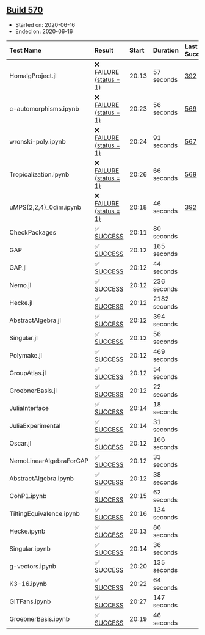 ## [Build 570](https://oscarci.mathematik.uni-kl.de/job/oscar-julia-1.4/570/)

* Started on: 2020-06-16
* Ended on: 2020-06-16

| Test Name    | Result | Start | Duration | Last Success | First Failure |
|:-------------|:-------|:------|:---------|:-------------|:--------------|
| HomalgProject.jl | ❌ [FAILURE (status = 1)](https://oscarci.mathematik.uni-kl.de/job/oscar-julia-1.4/570/artifact/logs/build-570/HomalgProject.jl.log) | 20:13 | 57 seconds | [392](https://oscarci.mathematik.uni-kl.de/job/oscar-julia-1.4/392/) | [393](https://oscarci.mathematik.uni-kl.de/job/oscar-julia-1.4/393/) |
| c-automorphisms.ipynb | ❌ [FAILURE (status = 1)](https://oscarci.mathematik.uni-kl.de/job/oscar-julia-1.4/570/artifact/logs/build-570/c-automorphisms.ipynb.log) | 20:23 | 56 seconds | [569](https://oscarci.mathematik.uni-kl.de/job/oscar-julia-1.4/569/) | [570](https://oscarci.mathematik.uni-kl.de/job/oscar-julia-1.4/570/) |
| wronski-poly.ipynb | ❌ [FAILURE (status = 1)](https://oscarci.mathematik.uni-kl.de/job/oscar-julia-1.4/570/artifact/logs/build-570/wronski-poly.ipynb.log) | 20:24 | 91 seconds | [567](https://oscarci.mathematik.uni-kl.de/job/oscar-julia-1.4/567/) | [568](https://oscarci.mathematik.uni-kl.de/job/oscar-julia-1.4/568/) |
| Tropicalization.ipynb | ❌ [FAILURE (status = 1)](https://oscarci.mathematik.uni-kl.de/job/oscar-julia-1.4/570/artifact/logs/build-570/Tropicalization.ipynb.log) | 20:26 | 66 seconds | [569](https://oscarci.mathematik.uni-kl.de/job/oscar-julia-1.4/569/) | [570](https://oscarci.mathematik.uni-kl.de/job/oscar-julia-1.4/570/) |
| uMPS(2,2,4)_0dim.ipynb | ❌ [FAILURE (status = 1)](https://oscarci.mathematik.uni-kl.de/job/oscar-julia-1.4/570/artifact/logs/build-570/uMPS-2-2-4-_0dim.ipynb.log) | 20:18 | 46 seconds | [392](https://oscarci.mathematik.uni-kl.de/job/oscar-julia-1.4/392/) | [393](https://oscarci.mathematik.uni-kl.de/job/oscar-julia-1.4/393/) |
| CheckPackages | ✅ [SUCCESS](https://oscarci.mathematik.uni-kl.de/job/oscar-julia-1.4/570/artifact/logs/build-570/CheckPackages.log) | 20:11 | 80 seconds |  |  |
| GAP | ✅ [SUCCESS](https://oscarci.mathematik.uni-kl.de/job/oscar-julia-1.4/570/artifact/logs/build-570/GAP.log) | 20:12 | 165 seconds |  |  |
| GAP.jl | ✅ [SUCCESS](https://oscarci.mathematik.uni-kl.de/job/oscar-julia-1.4/570/artifact/logs/build-570/GAP.jl.log) | 20:12 | 44 seconds |  |  |
| Nemo.jl | ✅ [SUCCESS](https://oscarci.mathematik.uni-kl.de/job/oscar-julia-1.4/570/artifact/logs/build-570/Nemo.jl.log) | 20:12 | 236 seconds |  |  |
| Hecke.jl | ✅ [SUCCESS](https://oscarci.mathematik.uni-kl.de/job/oscar-julia-1.4/570/artifact/logs/build-570/Hecke.jl.log) | 20:12 | 2182 seconds |  |  |
| AbstractAlgebra.jl | ✅ [SUCCESS](https://oscarci.mathematik.uni-kl.de/job/oscar-julia-1.4/570/artifact/logs/build-570/AbstractAlgebra.jl.log) | 20:12 | 394 seconds |  |  |
| Singular.jl | ✅ [SUCCESS](https://oscarci.mathematik.uni-kl.de/job/oscar-julia-1.4/570/artifact/logs/build-570/Singular.jl.log) | 20:12 | 56 seconds |  |  |
| Polymake.jl | ✅ [SUCCESS](https://oscarci.mathematik.uni-kl.de/job/oscar-julia-1.4/570/artifact/logs/build-570/Polymake.jl.log) | 20:12 | 469 seconds |  |  |
| GroupAtlas.jl | ✅ [SUCCESS](https://oscarci.mathematik.uni-kl.de/job/oscar-julia-1.4/570/artifact/logs/build-570/GroupAtlas.jl.log) | 20:12 | 54 seconds |  |  |
| GroebnerBasis.jl | ✅ [SUCCESS](https://oscarci.mathematik.uni-kl.de/job/oscar-julia-1.4/570/artifact/logs/build-570/GroebnerBasis.jl.log) | 20:12 | 22 seconds |  |  |
| JuliaInterface | ✅ [SUCCESS](https://oscarci.mathematik.uni-kl.de/job/oscar-julia-1.4/570/artifact/logs/build-570/JuliaInterface.log) | 20:14 | 18 seconds |  |  |
| JuliaExperimental | ✅ [SUCCESS](https://oscarci.mathematik.uni-kl.de/job/oscar-julia-1.4/570/artifact/logs/build-570/JuliaExperimental.log) | 20:14 | 31 seconds |  |  |
| Oscar.jl | ✅ [SUCCESS](https://oscarci.mathematik.uni-kl.de/job/oscar-julia-1.4/570/artifact/logs/build-570/Oscar.jl.log) | 20:12 | 166 seconds |  |  |
| NemoLinearAlgebraForCAP | ✅ [SUCCESS](https://oscarci.mathematik.uni-kl.de/job/oscar-julia-1.4/570/artifact/logs/build-570/NemoLinearAlgebraForCAP.log) | 20:12 | 33 seconds |  |  |
| AbstractAlgebra.ipynb | ✅ [SUCCESS](https://oscarci.mathematik.uni-kl.de/job/oscar-julia-1.4/570/artifact/logs/build-570/AbstractAlgebra.ipynb.log) | 20:12 | 38 seconds |  |  |
| CohP1.ipynb | ✅ [SUCCESS](https://oscarci.mathematik.uni-kl.de/job/oscar-julia-1.4/570/artifact/logs/build-570/CohP1.ipynb.log) | 20:15 | 62 seconds |  |  |
| TiltingEquivalence.ipynb | ✅ [SUCCESS](https://oscarci.mathematik.uni-kl.de/job/oscar-julia-1.4/570/artifact/logs/build-570/TiltingEquivalence.ipynb.log) | 20:16 | 134 seconds |  |  |
| Hecke.ipynb | ✅ [SUCCESS](https://oscarci.mathematik.uni-kl.de/job/oscar-julia-1.4/570/artifact/logs/build-570/Hecke.ipynb.log) | 20:13 | 86 seconds |  |  |
| Singular.ipynb | ✅ [SUCCESS](https://oscarci.mathematik.uni-kl.de/job/oscar-julia-1.4/570/artifact/logs/build-570/Singular.ipynb.log) | 20:14 | 36 seconds |  |  |
| g-vectors.ipynb | ✅ [SUCCESS](https://oscarci.mathematik.uni-kl.de/job/oscar-julia-1.4/570/artifact/logs/build-570/g-vectors.ipynb.log) | 20:20 | 135 seconds |  |  |
| K3-16.ipynb | ✅ [SUCCESS](https://oscarci.mathematik.uni-kl.de/job/oscar-julia-1.4/570/artifact/logs/build-570/K3-16.ipynb.log) | 20:22 | 64 seconds |  |  |
| GITFans.ipynb | ✅ [SUCCESS](https://oscarci.mathematik.uni-kl.de/job/oscar-julia-1.4/570/artifact/logs/build-570/GITFans.ipynb.log) | 20:27 | 147 seconds |  |  |
| GroebnerBasis.ipynb | ✅ [SUCCESS](https://oscarci.mathematik.uni-kl.de/job/oscar-julia-1.4/570/artifact/logs/build-570/GroebnerBasis.ipynb.log) | 20:19 | 46 seconds |  |  |
